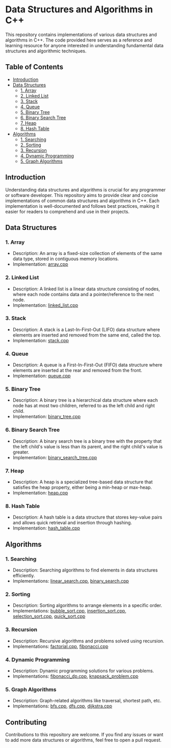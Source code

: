 # Data Structures and Algorithms in C++

This repository contains implementations of various data structures and algorithms in C++. The code provided here serves as a reference and learning resource for anyone interested in understanding fundamental data structures and algorithmic techniques.

## Table of Contents

- [Introduction](#introduction)
- [Data Structures](#data-structures)
  - [1. Array](#array)
  - [2. Linked List](#linked-list)
  - [3. Stack](#stack)
  - [4. Queue](#queue)
  - [5. Binary Tree](#binary-tree)
  - [6. Binary Search Tree](#binary-search-tree)
  - [7. Heap](#heap)
  - [8. Hash Table](#hash-table)
- [Algorithms](#Algorithms)
  - [1. Searching](#searching)
  - [2. Sorting](#Sorting)
  - [3. Recursion](#recursion)
  - [4. Dynamic Programming](#dynamic-programming)
  - [5. Graph Algorithms](#graph-algorithms)

## Introduction

Understanding data structures and algorithms is crucial for any programmer or software developer. This repository aims to provide clear and concise implementations of common data structures and algorithms in C++. Each implementation is well-documented and follows best practices, making it easier for readers to comprehend and use in their projects.

## Data Structures

### 1. Array

- Description: An array is a fixed-size collection of elements of the same data type, stored in contiguous memory locations.
- Implementation: [array.cpp](data_structures/array.cpp)

### 2. Linked List

- Description: A linked list is a linear data structure consisting of nodes, where each node contains data and a pointer/reference to the next node.
- Implementation: [linked_list.cpp](data_structures/linked_list.cpp)

### 3. Stack

- Description: A stack is a Last-In-First-Out (LIFO) data structure where elements are inserted and removed from the same end, called the top.
- Implementation: [stack.cpp](data_structures/stack.cpp)

### 4. Queue

- Description: A queue is a First-In-First-Out (FIFO) data structure where elements are inserted at the rear and removed from the front.
- Implementation: [queue.cpp](data_structures/queue.cpp)

### 5. Binary Tree

- Description: A binary tree is a hierarchical data structure where each node has at most two children, referred to as the left child and right child.
- Implementation: [binary_tree.cpp](data_structures/binary_tree.cpp)

### 6. Binary Search Tree

- Description: A binary search tree is a binary tree with the property that the left child's value is less than its parent, and the right child's value is greater.
- Implementation: [binary_search_tree.cpp](data_structures/binary_search_tree.cpp)

### 7. Heap

- Description: A heap is a specialized tree-based data structure that satisfies the heap property, either being a min-heap or max-heap.
- Implementation: [heap.cpp](data_structures/heap.cpp)

### 8. Hash Table

- Description: A hash table is a data structure that stores key-value pairs and allows quick retrieval and insertion through hashing.
- Implementation: [hash_table.cpp](data_structures/hash_table.cpp)

## Algorithms

### 1. Searching

- Description: Searching algorithms to find elements in data structures efficiently.
- Implementations: [linear_search.cpp](algorithms/searching/linear_search.cpp), [binary_search.cpp](algorithms/searching/binary_search.cpp)

### 2. Sorting

- Description: Sorting algorithms to arrange elements in a specific order.
- Implementations: [bubble_sort.cpp](Algorithms/Sorting/1.1-Bubble-sort.cpp), [insertion_sort.cpp](Algorithms/Sorting/2.1-Insertion-sort.cpp), [selection_sort.cpp](Algorithms/Sorting/3.1-Selection-sort.cpp), [quick_sort.cpp](Algorithms/Sorting/4.1-Quick-sort.cpp)

### 3. Recursion

- Description: Recursive algorithms and problems solved using recursion.
- Implementations: [factorial.cpp](algorithms/recursion/factorial.cpp), [fibonacci.cpp](algorithms/recursion/fibonacci.cpp)

### 4. Dynamic Programming

- Description: Dynamic programming solutions for various problems.
- Implementations: [fibonacci_dp.cpp](algorithms/dynamic_programming/fibonacci_dp.cpp), [knapsack_problem.cpp](algorithms/dynamic_programming/knapsack_problem.cpp)

### 5. Graph Algorithms

- Description: Graph-related algorithms like traversal, shortest path, etc.
- Implementations: [bfs.cpp](algorithms/graph_algorithms/bfs.cpp), [dfs.cpp](algorithms/graph_algorithms/dfs.cpp), [dijkstra.cpp](algorithms/graph_algorithms/dijkstra.cpp)

## Contributing

Contributions to this repository are welcome. If you find any issues or want to add more data structures or algorithms, feel free to open a pull request.
